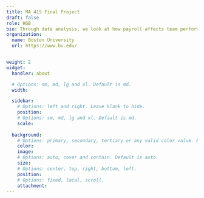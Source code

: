 ```yaml
---
title: MA 415 Final Project
draft: false
role: HGB
bio: Through data analysis, we look at how payroll affects team performance in the MLB. We have determined that a team with a higher payroll does not necessarily have a higher winning percentage than other teams in the MLB. The posts below show our weekly progress on the project. The Data link at the top tells you about the data we analyzed. The Big Picture link tells the story of our analysis. It includes an interactive plot of all stadiums with data about each team, as well as a recording detailing how to navigate our interactive plot. The Analysis link shows our main results in the form of graphs and tables. The Posts link is another way to see our weekly progress. The About link tells you more about the members of this team. Clicking HGB on the left will bring you back to this home page!
organization:
  name: Boston University
  url: https://www.bu.edu/


weight: 2
widget:
  handler: about

  # Options: sm, md, lg and xl. Default is md.
  width:

  sidebar:
    # Options: left and right. Leave blank to hide.
    position:
    # Options: sm, md, lg and xl. Default is md.
    scale:
  
  background:
    # Options: primary, secondary, tertiary or any valid color value. Default is primary.
    color: 
    image: 
    # Options: auto, cover and contain. Default is auto.
    size: 
    # Options: center, top, right, bottom, left.
    position: 
    # Options: fixed, local, scroll.
    attachment: 
---
```

